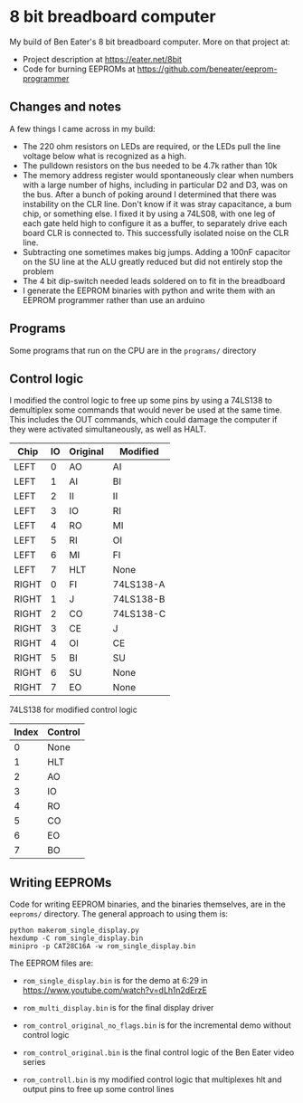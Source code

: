 # 8 bit breadboard computer

My build of Ben Eater's 8 bit breadboard computer. More on that project at:

- Project description at https://eater.net/8bit
- Code for burning EEPROMs at https://github.com/beneater/eeprom-programmer

## Changes and notes

A few things I came across in my build:

- The 220 ohm resistors on LEDs are required, or the LEDs pull the line voltage below what is recognized as a high.
- The pulldown resistors on the bus needed to be 4.7k rather than 10k
- The memory address register would spontaneously clear when numbers with a large number of highs, including in particular D2 and D3, was on the bus. After a bunch of poking around I determined that there was instability on the CLR line. Don't know if it was stray capacitance, a bum chip, or something else. I fixed it by using a 74LS08, with one leg of each gate held high to configure it as a buffer, to separately drive each board CLR is connected to. This successfully isolated noise on the CLR line.
- Subtracting one sometimes makes big jumps. Adding a 100nF capacitor on the SU line at the ALU greatly reduced but did not entirely stop the problem
- The 4 bit dip-switch needed leads soldered on to fit in the breadboard
- I generate the EEPROM binaries with python and write them with an EEPROM programmer rather
  than use an arduino


## Programs

Some programs that run on the CPU are in the `programs/` directory


## Control logic

I modified the control logic to free up some pins by using a 74LS138 to
demultiplex some commands that would never be used at the same time. This includes
the OUT commands, which could damage the computer if they were activated simultaneously,
as well as HALT.

| Chip  | IO | Original | Modified |
| ----- | -- | -------- | -------- |
| LEFT  |  0 | AO       |   AI         |
| LEFT  |  1 | AI       |   BI         |
| LEFT  |  2 | II       |   II         |
| LEFT  |  3 | IO       |   RI         |
| LEFT  |  4 | RO       |   MI         |
| LEFT  |  5 | RI       |   OI         |
| LEFT  |  6 | MI       |   FI         |
| LEFT  |  7 | HLT      |   None       |
| RIGHT |  0 | FI       |   74LS138-A  |
| RIGHT |  1 | J        |   74LS138-B  |
| RIGHT |  2 | CO       |   74LS138-C  |
| RIGHT |  3 | CE       |   J        |
| RIGHT |  4 | OI       |   CE       |
| RIGHT |  5 | BI       |   SU        |
| RIGHT |  6 | SU       |   None     |
| RIGHT |  7 | EO       |   None     |


74LS138 for modified control logic

| Index | Control |
| ----- | ------- |
| 0     | None    |
| 1     | HLT     |
| 2     | AO      |
| 3     | IO      |
| 4     | RO      |
| 5     | CO      |
| 6     | EO      |
| 7     | BO    |

## Writing EEPROMs

Code for writing EEPROM binaries, and the binaries themselves, are in the
`eeproms/` directory. The general approach to using them is:

    python makerom_single_display.py
    hexdump -C rom_single_display.bin
    minipro -p CAT28C16A -w rom_single_display.bin

The EEPROM files are:

- `rom_single_display.bin` is for the demo at 6:29 in
https://www.youtube.com/watch?v=dLh1n2dErzE

- `rom_multi_display.bin` is for the final display driver

- `rom_control_original_no_flags.bin` is for the incremental demo without
control logic

- `rom_control_original.bin` is the final control logic of the Ben Eater video
series

- `rom_controll.bin` is my modified control logic that multiplexes hlt and
output pins to free up some control lines
